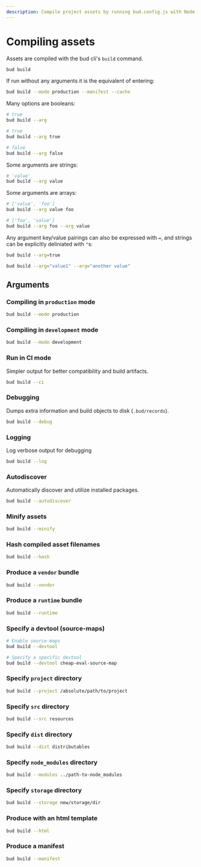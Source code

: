 ```yaml
---
description: Compile project assets by running bud.config.js with Node.
---
```


# Compiling assets

Assets are compiled with the bud cli's `build` command.

```sh
bud build
```

If run without any arguments it is the equivalent of entering:

```sh
bud build --mode production --manifest --cache
```

Many options are booleans:

```sh
# true
bud build --arg

# true
bud build --arg true

# false
bud build --arg false
```

Some arguments are strings:

```sh
# 'value'
bud build --arg value
```

Some arguments are arrays:

```sh
# ['value', 'foo']
bud build --arg value foo

# ['foo', 'value']
bud build --arg foo --arg value
```

Any argument key/value pairings can also be expressed with `=`,
and strings can be explicitly deliniated with `"`s:

```sh
bud build --arg=true

bud build --arg="value1" --arg="another value"
```

## Arguments

### Compiling in `production` mode

```sh
bud build --mode production
```

### Compiling in `development` mode

```sh
bud build --mode development
```

### Run in CI mode

Simpler output for better compatibility and build artifacts.

```sh
bud build --ci
```

### Debugging

Dumps extra information and build objects to disk (`.bud/records`).

```sh
bud build --debug
```

### Logging

Log verbose output for debugging

```sh
bud build --log
```

### Autodiscover

Automatically discover and utilize installed packages.

```sh
bud build --autodiscover
```

### Minify assets

```sh
bud build --minify
```

### Hash compiled asset filenames

```sh
bud build --hash
```

### Produce a `vendor` bundle

```sh
bud build --vendor
```

### Produce a `runtime` bundle

```sh
bud build --runtime
```

### Specify a devtool (source-maps)

```sh
# Enable source-maps
bud build --devtool

# Specify a specific devtool
bud build --devtool cheap-eval-source-map
```

### Specify `project` directory

```sh
bud build --project /absolute/path/to/project
```

### Specify `src` directory

```sh
bud build --src resources
```

### Specify `dist` directory

```sh
bud build --dist distributables
```

### Specify `node_modules` directory

```sh
bud build --modules ../path-to-node_modules
```

### Specify `storage` directory

```sh
bud build --storage new/storage/dir
```

### Produce with an html template

```sh
bud build --html
```

### Produce a manifest

```sh
bud build --manifest
```

